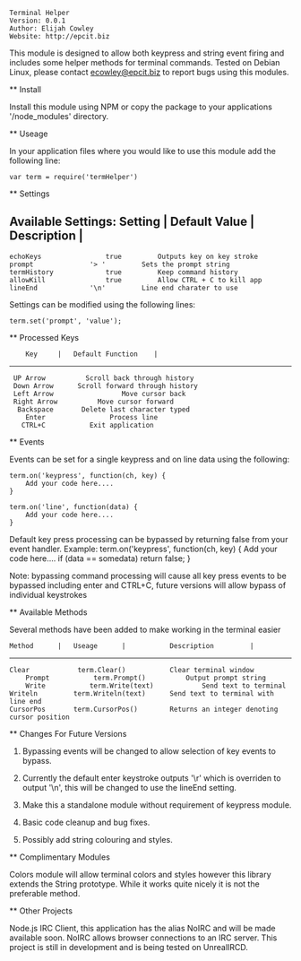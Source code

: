 
	Terminal Helper
	Version: 0.0.1
	Author: Elijah Cowley
	Website: http://epcit.biz

This module is designed to allow both keypress and string event firing and includes some helper methods for terminal commands.
Tested on Debian Linux, please contact ecowley@epcit.biz to report bugs using this modules.


** Install

Install this module using NPM or copy the package to your applications '/node_modules' directory.



** Useage

In your application files where you would like to use this module add the following line:

	var term = require('termHelper')



** Settings

Available Settings:
     Setting		|	Default Value  |	    Description		|
---------------------------------------------------------------------------------
    echoKeys			    true	     Outputs key on key stroke
    prompt			    '> '	     Sets the prompt string
    termHistory			    true	     Keep command history
    allowKill			    true	     Allow CTRL + C to kill app
    lineEnd			    '\n'	     Line end charater to use


Settings can be modified using the following lines:

	term.set('prompt', 'value');



** Processed Keys

        Key		|	Default Function	|
---------------------------------------------------------
     UP Arrow		   Scroll back through history
     Down Arrow		 Scroll forward through history 
     Left Arrow                 Move cursor back
     Right Arrow	      Move cursor forward
      Backspace		  Delete last character typed
        Enter		         Process line
       CTRL+C			Exit application



** Events

Events can be set for a single keypress and on line data using the following:

	term.on('keypress', function(ch, key) {
		Add your code here....
	}

	term.on('line', function(data) {
		Add your code here....
	}

Default key press processing can be bypassed by returning false from your event handler.
Example:
	term.on('keypress', function(ch, key) {
		Add your code here....
		if (data == somedata) return false;
	}

Note: bypassing command processing will cause all key press events to be bypassed including enter and CTRL+C, future versions will allow bypass of individual keystrokes



** Available Methods

Several methods have been added to make working in the terminal easier

	Method		|	Useage		|		    Description			|
-------------------------------------------------------------------------------------------------
	Clear		     term.Clear()			Clear terminal window
        Prompt		     term.Prompt()	   		Output prompt string
        Write		    term.Write(text)			Send text to terminal
	Writeln		    term.Writeln(text)	  	Send text to terminal with line end
	CursorPos	    term.CursorPos()	    Returns an integer denoting cursor position



** Changes For Future Versions

1) Bypassing events will be changed to allow selection of key events to bypass.

2) Currently the default enter keystroke outputs '\r' which is overriden to output '\n', this will be changed to use the lineEnd setting.

3) Make this a standalone module without requirement of keypress module.

4) Basic code cleanup and bug fixes.

5) Possibly add string colouring and styles.



** Complimentary Modules

Colors module will allow terminal colors and styles however this library extends the String prototype. While it works quite nicely it is not the preferable method.



** Other Projects

Node.js IRC Client, this application has the alias NoIRC and will be made available soon.
NoIRC allows browser connections to an IRC server.
This project is still in development and is being tested on UnrealIRCD.

